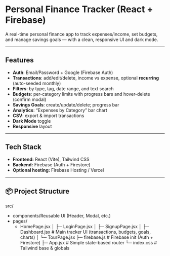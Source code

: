 # Personal Finance Tracker (React + Firebase)

A real-time personal finance app to track expenses/income, set budgets, and manage savings goals — with a clean, responsive UI and dark mode.

---

## Features

- **Auth**: Email/Password + Google (Firebase Auth)
- **Transactions**: add/edit/delete, income vs expense, optional **recurring** (auto-seeded monthly)
- **Filters**: by type, tag, date range, and text search
- **Budgets**: per-category limits with progress bars and hover-delete (confirm modal)
- **Savings Goals**: create/update/delete; progress bar
- **Analytics**: “Expenses by Category” bar chart
- **CSV**: export & import transactions
- **Dark Mode** toggle
- **Responsive** layout

---

## Tech Stack

- **Frontend:** React (Vite), Tailwind CSS
- **Backend:** Firebase (Auth + Firestore)
- **Optional hosting:** Firebase Hosting / Vercel

---

## 📦 Project Structure

src/
- components/Reusable UI (Header, Modal, etc.)
- pages/
  - HomePage.jsx
│ ├─ LoginPage.jsx
│ ├─ SignupPage.jsx
│ ├─ Dashboard.jsx # Main tracker UI (transactions, budgets, goals, charts)
│ └─ TourPage.jsx
├─ firebase.js # Firebase init (Auth + Firestore)
├─ App.jsx # Simple state-based router
└─ index.css # Tailwind base & globals
